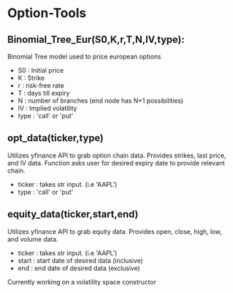 # Option-Tools

## Binomial_Tree_Eur(S0,K,r,T,N,IV,type):
Binomial Tree model used to price european options
*  S0 : Initial price
*  K : Strike
*  r : risk-free rate
*  T : days till expiry
*  N : number of branches (end node has N+1 possibilities)
*  IV : Implied volatility
*  type : 'call' or 'put'

## opt_data(ticker,type)
Utilizes yfinance API to grab option chain data. Provides strikes, last price, and IV data. Function asks user for desired expiry date to provide relevant chain.
*  ticker : takes str input. (i.e 'AAPL')
*  type : 'call' or 'put'

## equity_data(ticker,start,end)
Utilizes yfinance API to grab equity data. Provides open, close, high, low, and volume data. 
*  ticker : takes str input. (i.e 'AAPL')
*  start : start date of desired data (inclusive)
*  end : end date of desired data (exclusive) 

Currently working on a volatility space constructor 
